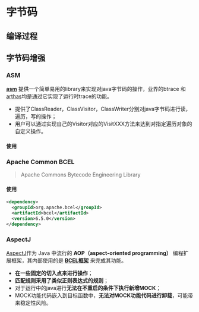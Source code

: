 # 字节码

## 编译过程



## 字节码增强

### ASM

[**asm**](https://asm.ow2.io/) 提供一个简单易用的library来实现对java字节码的操作，业界的btrace 和 [arthas](https://link.zhihu.com/?target=https%3A//alibaba.github.io/arthas/)均是通过它实现了运行时trace的功能。

- 提供了ClassReader，ClassVisitor，ClassWriter分别对java字节码进行读，遍历，写的操作；
- 用户可以通过实现自己的Visitor对应的VisitXXX方法来达到对指定遍历对象的自定义操作。

#### 使用



### Apache Common BCEL

> Apache Commons Bytecode Engineering Library



#### 使用

```xml
<dependency>
  <groupId>org.apache.bcel</groupId>
  <artifactId>bcel</artifactId>
  <version>6.5.0</version>
</dependency>
```



### AspectJ

[AspectJ](http://www.eclipse.org/aspectj)作为 Java 中流行的 **AOP（aspect-oriented programming）** 编程扩展框架，其内部使用的是 **[BCEL框架](https://github.com/apache/commons-bcel)** 来完成其功能。

- **在一些固定的切入点来进行操作**；
- **匹配规则采用了类似正则表达式的规则**；
- 对于运行中的java进行**无法在不重启的条件下执行新增MOCK**；
- MOCK功能代码嵌入到目标函数中，**无法对MOCK功能代码进行卸载**，可能带来稳定性风险。


